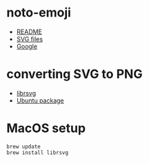 
# noto-emoji

- [README](https://github.com/googlefonts/noto-emoji/blob/master/README.md)
- [SVG files](https://github.com/googlefonts/noto-emoji/tree/master/svg)
- [Google](https://www.google.com/get/noto/help/emoji/)

# converting SVG to PNG

- [librsvg](https://en.wikipedia.org/wiki/Librsvg)
- [Ubuntu package](https://packages.ubuntu.com/search?keywords=librsvg2-bin)

# MacOS setup

```
brew update
brew install librsvg
```


